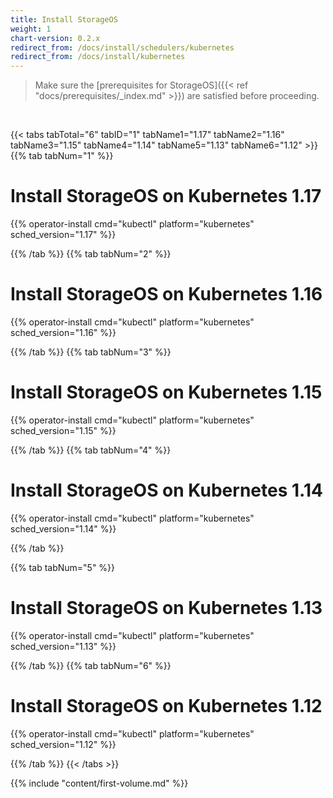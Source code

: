 ```yaml
---
title: Install StorageOS
weight: 1
chart-version: 0.2.x
redirect_from: /docs/install/schedulers/kubernetes
redirect_from: /docs/install/kubernetes
---
```


> Make sure the 
> [prerequisites for StorageOS]({{< ref "docs/prerequisites/_index.md" >}}) are
> satisfied before proceeding.

&nbsp;

{{< tabs tabTotal="6" tabID="1" tabName1="1.17" tabName2="1.16" tabName3="1.15" tabName4="1.14" tabName5="1.13" tabName6="1.12" >}}
{{% tab tabNum="1" %}}

# Install StorageOS on Kubernetes 1.17

{{% operator-install cmd="kubectl" platform="kubernetes" sched_version="1.17" %}}


{{% /tab %}}
{{% tab tabNum="2" %}}

# Install StorageOS on Kubernetes 1.16

{{% operator-install cmd="kubectl" platform="kubernetes" sched_version="1.16" %}}

{{% /tab %}}
{{% tab tabNum="3" %}}

# Install StorageOS on Kubernetes 1.15

{{% operator-install cmd="kubectl" platform="kubernetes" sched_version="1.15" %}}

{{% /tab %}}
{{% tab tabNum="4" %}}

# Install StorageOS on Kubernetes 1.14

{{% operator-install cmd="kubectl" platform="kubernetes" sched_version="1.14" %}}

{{% /tab %}}

{{% tab tabNum="5" %}}

# Install StorageOS on Kubernetes 1.13

{{% operator-install cmd="kubectl" platform="kubernetes" sched_version="1.13" %}}

{{% /tab %}}
{{% tab tabNum="6" %}}

# Install StorageOS on Kubernetes 1.12

{{% operator-install cmd="kubectl" platform="kubernetes" sched_version="1.12" %}}

{{% /tab %}}
{{< /tabs >}}


{{% include "content/first-volume.md" %}}
